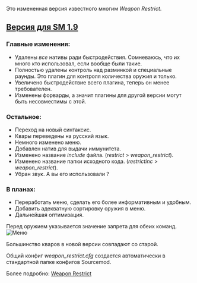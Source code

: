 Это измененная версия известного многим *Weapon Restrict*.

## [Версия для SM 1.9](/tree/new/)


### Главные изменения:

- Удалены *все* нативы ради быстродействия. Сомневаюсь, что их много кто использовал, если вообще были такие.
- Полностью удалены контроль над разминкой и специальные раунды. Это плагин для контроля количества оружия и только.
- Увеличено быстродействие всего плагина, теперь он менее требователен.
- Изменены форварды, а значит плагины для другой версии могут быть несовместимы с этой.

### Остальное:
- Переход на новый синтаксис.
- Квары переведены на русский язык.
- Немного изменено меню.
- Добавлен натив для выдачи иммунитета.
- Изменено название *include* файла. (*restrict* > *weapon_restrict*).
- Изменено название папки исходного кода. (*restrictinc* > *weapon_restrict*).
- Убран звук. А вы его использовали ?

### В планах:
- Переработать меню, сделать его более информативным и удобным.
- Добавить адекватную сортировку оружия в меню.
- Дальнейшая оптимизация.

Перед оружием указывается значение запрета для обеих команд.
![Меню](http://hlmod.ru/attachments/upload_2017-10-9_22-34-34-png.26198/)

Большинство кваров в новой версии совпадают со старой.

Общий конфиг *weapon_restrict.cfg* создается автоматически в стандартной папке конфигов Sourcemod.

Более подробно: [Weapon Restrict](http://hlmod.ru/resources/weapon-restrict-forked.620/)
